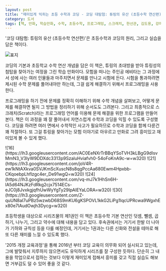 ```yaml
---
layout: post
title: "재미있게 익히는 초등 수학과 코딩 - 코딩 대탐험: 튜링의 유산 (초등수학 연산편)"
category: 도서
tags: [책, 만화, 학습만화, 수학, 초등수학, 프로그래밍, 스크래치, 한선관, 김도용, 강마루, 생능출판사, 서평]
---
```


'코딩 대탐험: 튜링의 유산 (초등수학 연산편)'은
초등수학과 코딩의 원리, 그리고 실습을 담은 책이다.

![표지](https://lh3.googleusercontent.com/VFbRAov4viVHihdvyVviZ6p4uazloxvuVcoXGGC9O_zi90E7AX6DRWRFvRVrI5JfOVw0yCyL1khwzw=s480)

코딩의 기본과 초등학교 수학 연산 개념을 담은 이 책은,
튜링의 초대방을 받아 튜링성의 첨탑을 찾아가는 여정을 그린 학습 만화이다.
모험을 떠나는 주인공 에비타는
그 과정에서 성에 사는 여러 인물들과 마주치면서 문제를 만나고 시험에 든다.
시험을 통과하려면 제시된 수학 문제를 풀어내야만 하는데,
그걸 쉽게 해결하기 위해서 프로그래밍을 사용한다.

프로그래밍을 하기 전에
문제를 정확히 이해하기 위해 수학 개념을 살펴보고,
어떻게 문제를 해결하면 될지 그 방법을 정리하기 위해 순서도도 그려본다.
그리고 최종적으로 스크래치(Scratch)라는 프로그래밍 언어를 이용해
문제 해결을 위한 프로그램을 만들어본다.
책은 이 과정을 꽤 잘 풀어내서
자연스럽게 수학과 코딩을 익힐 수 있도록 구성했다.
코딩을 하려면 여러 면에서 수학적인 사고가 필요하므로
수학과 코딩을 함께 다룬건 꽤 적절하다.
또 그걸 튜링을 찾아가는 모험 이야기로 아우르고 만화로 그려
흥미있고 재미있게 볼 수 있게 했다.

<p class="center" markdown="1">
![16](https://lh3.googleusercontent.com/AC0EeNXrTrBBqYSoTVH3kLBgG9dIsvMmN3_V3IyW9DDXdc3313p9SzaluHviafvh0-54oFoKnA9c-w=w320)
![21](https://lh3.googleusercontent.com/joV4R-ew1kNtAXkva0SVJKmScXuscN8s8qgPccAa680Ewm4Hpxbb-CKqoebpLhflzgc4er_De91wgQ=w320)
![24](https://lh3.googleusercontent.com/vq-mJ7k1HhSn6H-lA5d64NJKzFdRkg2cjx7514ECs-eJC0j8JvxkgjqfhUwWyYgTy29IpAlEYaLORA=w320)
![30](https://lh3.googleusercontent.com/Z-quUN8aI7uPBz5wzwbD68S9mKU6gKSPOVL1kkG2LiPg1IqcUPRcwa9WgxhEx80e7IAudOwjh3Dycg=w320)
</p>

초등학생을 대상으로 시리즈물의 제1권인 이 책은
초등수학 기본 연산인
덧셈, 뺄셈, 곱하기, 나누기, 그리고 약수에 대해 내용을 담고 있다.
후속권에서는 거기서 한발 더 나아가 기하와 규칙성 등을 다룰 예정인데,
거기서는 1권과는 다른 신화와 전설을 테마로 해 또 다른 재미를 느낄 수 있도록 했다.

'2015 개정 교육과정'을 통해 2016년 부터 코딩 교육이 의무화 되어 실시되고 있는데,
그에 발맞춰서 지루하지 않으면서도 유익하게 시리즈를 잘 구성한 듯하다.
단순히 그 내용을 학업으로서 접하는 것보다
이렇게 재미있게 접해서 흥미를 갖고 직접 실습도 해보면
거부감도 덜 수 있어 좋을 것 같다.
